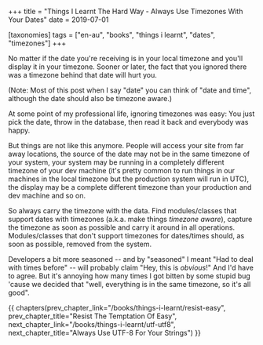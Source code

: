 +++
title = "Things I Learnt The Hard Way - Always Use Timezones With Your Dates"
date = 2019-07-01

[taxonomies]
tags = ["en-au", "books", "things i learnt", "dates", "timezones"]
+++

No matter if the date you're receiving is in your local timezone and you'll
display it in your timezone. Sooner or later, the fact that you ignored there
was a timezone behind that date will hurt you.

<!-- more -->

(Note: Most of this post when I say "date" you can think of "date and time",
although the date should also be timezone aware.)

At some point of my professional life, ignoring timezones was easy: You just
pick the date, throw in the database, then read it back and everybody was
happy.

But things are not like this anymore. People will access your site from far
away locations, the source of the date may not be in the same timezone of your
system, your system may be running in a completely different timezone of your
dev machine (it's pretty common to run things in our machines in the local
timezone but the production system will run in UTC), the display may be a
complete different timezone than your production and dev machine and so on.

So always carry the timezone with the data. Find modules/classes that support
dates with timezones (a.k.a. make things _timezone aware_), capture the
timezone as soon as possible and carry it around in all operations.
Modules/classes that don't support timezones for dates/times should, as soon
as possible, removed from the system.

Developers a bit more seasoned -- and by "seasoned" I meant "Had to deal with
times before" -- will probably claim "Hey, this is _obvious_!" And I'd have to
agree. But it's annoying how many times I got bitten by some stupid bug 'cause
we decided that "well, everything is in the same timezone, so it's all good".

{{ chapters(prev_chapter_link="/books/things-i-learnt/resist-easy", prev_chapter_title="Resist The Temptation Of Easy", next_chapter_link="/books/things-i-learnt/utf-utf8", next_chapter_title="Always Use UTF-8 For Your Strings") }}
